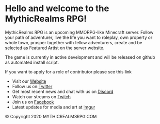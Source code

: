 # Hello and welcome to the MythicRealms RPG!
MythicRealms RPG is an upcoming MMORPG-like Minecraft server. Follow your path of adventurer, live the life you want to roleplay, own property or whole town, prosper together with fellow adventurers, create and be selected as Featured Artist on the server website.

The game is currently in active development and will be released on github as automated install script.

If you want to apply for a role of contributor please see this link


- Visit our [Website](https://mythicrealms-dev.github.io/public/)
- Follow us on [Twitter](https://twitter.com/mythicrealmsrpg)
- Get most recent news and chat with us on [Discord](https://discord.gg/PNW2jZ/)
- Watch our streams on [Twitch](https://www.twitch.tv/mythicrealmsrpg)
- Join us on [Facebook](https://www.facebook.com/pages/Mythic-Realms/446181652159138)
- Latest updates for media and art at [Imgur](https://imgur.com/user/MythicRealmsRPG)

&copy; Copyright 2020 MYTHICREALMSRPG.COM
